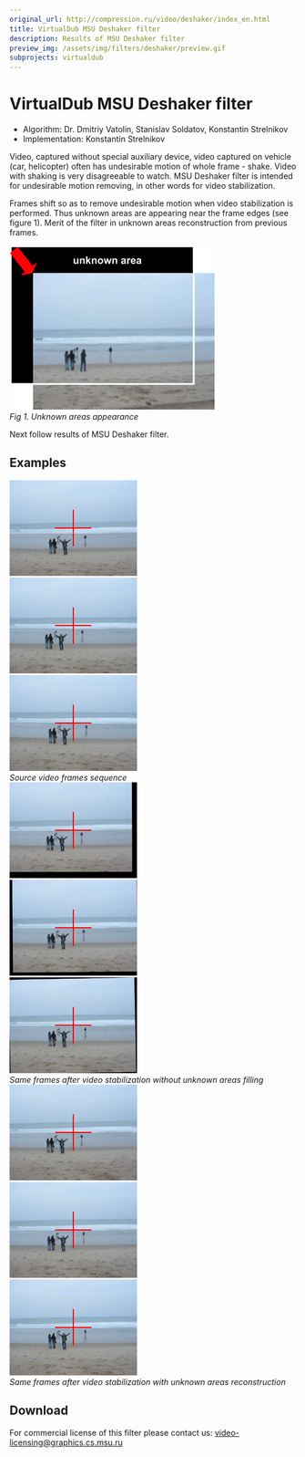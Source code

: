 ```yaml
---
original_url: http://compression.ru/video/deshaker/index_en.html
title: VirtualDub MSU Deshaker filter
description: Results of MSU Deshaker filter
preview_img: /assets/img/filters/deshaker/preview.gif
subprojects: virtualdub
---
```


# VirtualDub MSU Deshaker filter

* Algorithm: Dr. Dmitriy Vatolin, Stanislav Soldatov, Konstantin Strelnikov
* Implementation: Konstantin Strelnikov

Video, captured without special auxiliary device, video captured on
vehicle (car, helicopter) often has undesirable motion of whole frame -
shake. Video with shaking is very disagreeable to watch. MSU Deshaker
filter is intended for undesirable motion removing, in other words for
video stabilization.

Frames shift so as to remove undesirable motion when video stabilization
is performed. Thus unknown areas are appearing near the frame edges (see
figure 1). Merit of the filter in unknown areas reconstruction from
previous frames.

<div class="center">
    <div>
        <img src="/assets/img/filters/deshaker/unknown.gif" alt="Unknown areas reconstruction example"><br>
        <i>Fig 1. Unknown areas appearance</i>
    </div>
</div>

Next follow results of MSU Deshaker filter.

## Examples

<div class="center">
    <div><img src="/assets/img/filters/deshaker/ex_src1.gif" alt="frame from source video"></div>
</div>

<div class="center">
    <div><img src="/assets/img/filters/deshaker/ex_src2.gif" alt="frame from source video"></div>
</div>

<div class="center">
    <div>
        <img src="/assets/img/filters/deshaker/ex_src3.gif" alt="frame from source video"><br>
        <i>Source video frames sequence</i>
    </div>
</div>

<div class="center">
    <div><img src="/assets/img/filters/deshaker/ex_desh1.gif" alt="frame after video stabilization"></div>
</div>

<div class="center">
    <div><img src="/assets/img/filters/deshaker/ex_desh2.gif" alt="frame after video stabilization"></div>
</div>

<div class="center">
    <div>
        <img src="/assets/img/filters/deshaker/ex_desh3.gif" alt="frame after video stabilization"><br>
        <i>Same frames after video stabilization without unknown areas filling</i>
    </div>
</div>

<div class="center">
    <div><img src="/assets/img/filters/deshaker/ex_fill1.gif" alt="frame after unknown areas reconstruction"></div>
</div>

<div class="center">
    <div><img src="/assets/img/filters/deshaker/ex_fill2.gif" alt="frame after unknown areas reconstruction"></div>
</div>

<div class="center">
    <div>
        <img src="/assets/img/filters/deshaker/ex_fill3.gif" alt="frame after unknown areas reconstruction"><br>
        <i>Same frames after video stabilization with unknown areas reconstruction</i>
    </div>
</div>

## Download

For commercial license of this filter please contact us: <video-licensing@graphics.cs.msu.ru>
